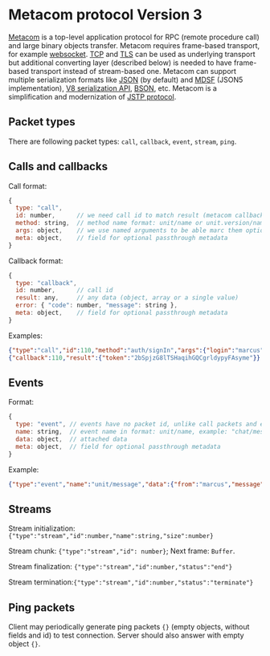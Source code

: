 # Metacom protocol Version 3

[Metacom](https://github.com/metarhia/metacom) is a top-level application
protocol for RPC (remote procedure call) and large binary objects transfer.
Metacom requires frame-based transport, for example
[websocket](https://tools.ietf.org/html/rfc6455).
[TCP](https://tools.ietf.org/html/rfc793) and
[TLS](https://tools.ietf.org/html/rfc8446) can be used as underlying transport
but additional converting layer (described below) is needed to have frame-based
transport instead of stream-based one. Metacom can support multiple serialization
formats like [JSON](https://tools.ietf.org/html/rfc8259) (by default) and
[MDSF](https://github.com/metarhia/mdsf) (JSON5 implementation),
[V8 serialization API](https://nodejs.org/api/v8.html#v8_serialization_api),
[BSON](http://bsonspec.org/), etc. Metacom is a simplification and modernization
of [JSTP protocol](https://github.com/metarhia/jstp).

## Packet types

There are following packet types: `call`, `callback`, `event`, `stream`, `ping`.

## Calls and callbacks

Call format:
```js
{
  type: "call",
  id: number,      // we need call id to match result (metacom callback packet)
  method: string,  // method name format: unit/name or unit.version/name, example: "chat.5/send"
  args: object,    // we use named arguments to be able marc them optional
  meta: object,    // field for optional passthrough metadata
}
```

Callback format:
```js
{
  type: "callback",
  id: number,      // call id
  result: any,     // any data (object, array or a single value)
  error: { "code": number, "message": string },
  meta: object,    // field for optional passthrough metadata
}
```

Examples:
```json
{"type":"call","id":110,"method":"auth/signIn","args":{"login":"marcus","password":"marcus"}}
{"callback":110,"result":{"token":"2bSpjzG8lTSHaqihGQCgrldypyFAsyme"}}
```

## Events

Format:
```js
{
  type: "event", // events have no packet id, unlike call packets and events in metacom version 2
  name: string,  // event name in format: unit/name, example: "chat/message"
  data: object,  // attached data
  meta: object,  // field for optional passthrough metadata
}
```

Example:
```json
{"type":"event","name":"unit/message","data":{"from":"marcus","message":"Hello!"}}
```

## Streams

Stream initialization: `{"type":"stream","id":number,"name":string,"size":number}`

Stream chunk: `{"type":"stream","id": number}`; Next frame: `Buffer`.

Stream finalization: `{"type":"stream","id":number,"status":"end"}`

Stream termination:`{"type":"stream","id":number,"status":"terminate"}`

## Ping packets

Client may periodically generate ping packets `{}` (empty objects, without
fields and id) to test connection. Server should also answer with empty object
`{}`.
